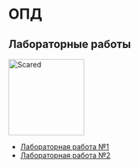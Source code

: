 # ОПД
## Лабораторные работы

<img alt="Scared" src="https://github.com/maxbarsukov/itmo/blob/master/.docs/scared.gif" height="150">

- [Лабораторная работа №1](./lab1)
- [Лабораторная работа №2](./lab2)
